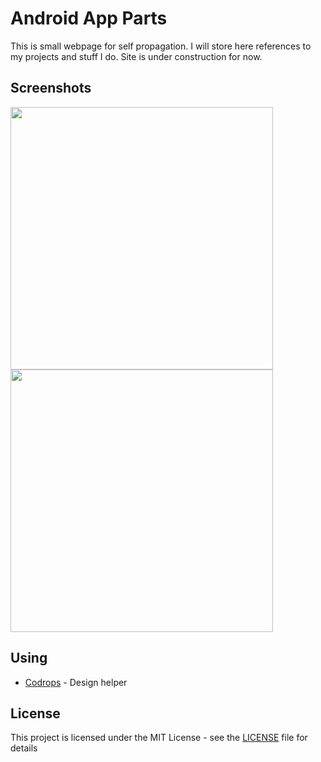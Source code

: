# Android App Parts

This is small webpage for self propagation. I will store here references to my projects and stuff I do. Site is under construction for now.

## Screenshots

<img src="readmeImg/1.jpg" width="420"/> <img src="readmeImg/2.jpg" width="420"/>


## Using

* [Codrops](https://tympanus.net/codrops/) - Design helper

## License

This project is licensed under the MIT License - see the [LICENSE](https://github.com/kubekbreha/My-Curriculum-Vitae/blob/master/LICENCE) file for details
